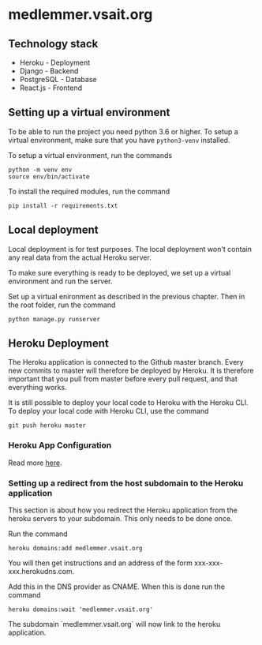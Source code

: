 # medlemmer.vsait.org

## Technology stack

* Heroku - Deployment
* Django - Backend
* PostgreSQL - Database
* React.js - Frontend

## Setting up a virtual environment

To be able to run the project you need python 3.6 or
 higher. To setup a virtual environment, make sure 
that you have `python3-venv` installed.

To setup a virtual environment, run the commands

    python -m venv env
    source env/bin/activate

To install the required modules, run the command

    pip install -r requirements.txt


## Local deployment

Local deployment is for test purposes. The local deployment
won't contain any real data from the actual Heroku server.

To make sure everything is ready to be deployed, we set up
a virtual environment and run the server.

Set up a virtual enironment as described in the previous chapter.
Then in the root folder, run the command

    python manage.py runserver


## Heroku Deployment

The Heroku application is connected to the Github master branch.
Every new commits to master will therefore be deployed by
Heroku. It is therefore important that you pull from master
before every pull request, and that everything works.

It is still possible to deploy your local code to Heroku
with the Heroku CLI.
To deploy your local code with Heroku CLI,
use the command

    git push heroku master

### Heroku App Configuration

Read more [here](https://devcenter.heroku.com/articles/django-app-configuration).

### Setting up a redirect from the host subdomain to the Heroku application

This section is about how you redirect the Heroku 
application from the heroku servers to your subdomain.
This only needs to be done once.

Run the command 
 
    heroku domains:add medlemmer.vsait.org

You will then get instructions and an address of the
form xxx-xxx-xxx.herokudns.com.

Add this in the DNS provider as CNAME. When this is done
run the command

    heroku domains:wait 'medlemmer.vsait.org'

The subdomain ´medlemmer.vsait.org´ will now link to the 
heroku application.
